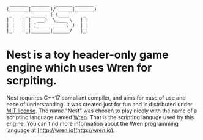 ```
 _______ _______  ______ _______
(_______|_______)/ _____|_______)
 _     _ _____  ( (____     _
| |   | |  ___)  \____ \   | |
| |   | | |_____ _____) )  | |
|_|   |_|_______|______/   |_|
```

# Nest is a toy header-only game engine which uses Wren for scrpiting.

Nest requrires C++17 compliant compiler, and aims for ease of use and ease of understanding. It was created just for fun and is distributed under [MIT license](LICENSE). The name "Nest" was chosen to play nicely with the name of a scripting language named [Wren](https://github.com/munificent/wren). That is the scripting languge used by this engine. You can find more information about the Wren programming language at [http://wren.io](http://wren.io).
